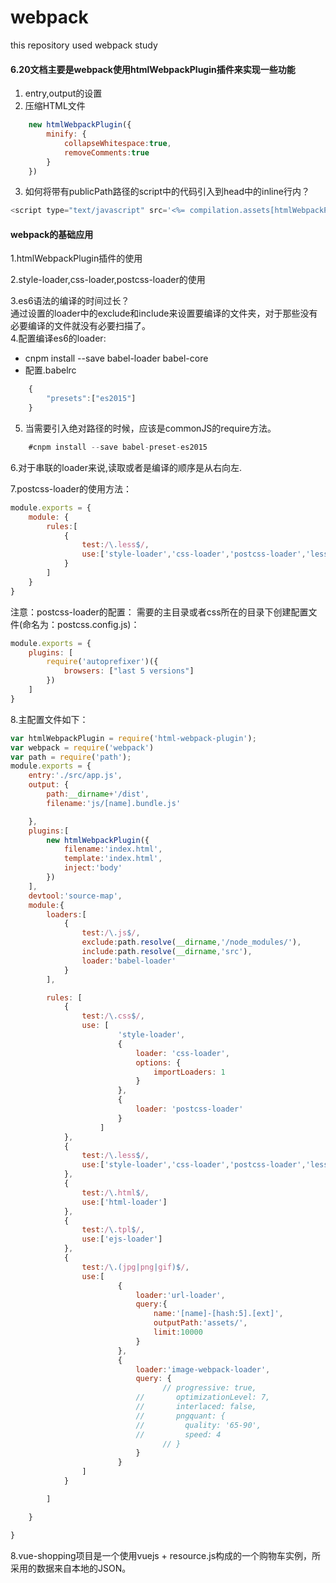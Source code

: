 # webpack
this repository used webpack study
#### 6.20文档主要是webpack使用htmlWebpackPlugin插件来实现一些功能
1. entry,output的设置
2. 压缩HTML文件
``` javascript
	new htmlWebpackPlugin({
		minify: {
			collapseWhitespace:true,
			removeComments:true
		}
	})
```
3. 如何将带有publicPath路径的script中的代码引入到head中的inline行内？

```javascript
<script type="text/javascript" src='<%= compilation.assets[htmlWebpackPlugin.files.chunks.main.entry.substr(htmlWebpackPlugin.files.publicPath.length)].source() %>'></script>
```
#### webpack的基础应用
1.htmlWebpackPlugin插件的使用

2.style-loader,css-loader,postcss-loader的使用

3.es6语法的编译的时间过长？<br>通过设置的loader中的exclude和include来设置要编译的文件夹，对于那些没有必要编译的文件就没有必要扫描了。<br>
4.配置编译es6的loader:
* cnpm install --save babel-loader babel-core
* 配置.babelrc<br>
```javascript
	{
		"presets":["es2015"]
	}
```
5. 当需要引入绝对路径的时候，应该是commonJS的require方法。
```javascript
	#cnpm install --save babel-preset-es2015
```
6.对于串联的loader来说,读取或者是编译的顺序是从右向左.

7.postcss-loader的使用方法：
```javascript
module.exports = {
	module: {
		rules:[
			{
				test:/\.less$/,
				use:['style-loader','css-loader','postcss-loader','less-loader']
			}
		]
	}
}
```
注意：postcss-loader的配置：
需要的主目录或者css所在的目录下创建配置文件(命名为：postcss.config.js)：
```javascript
module.exports = {
    plugins: [
        require('autoprefixer')({
            browsers: ["last 5 versions"]
        })
    ]
}
```
8.主配置文件如下：
```javascript
var htmlWebpackPlugin = require('html-webpack-plugin');
var webpack = require('webpack')
var path = require('path');
module.exports = {
	entry:'./src/app.js',
	output: {
		path:__dirname+'/dist',
		filename:'js/[name].bundle.js'

	},
	plugins:[
		new htmlWebpackPlugin({
			filename:'index.html',
			template:'index.html',
			inject:'body'
		})
	],
	devtool:'source-map',
	module:{
		loaders:[
			{
				test:/\.js$/,
				exclude:path.resolve(__dirname,'/node_modules/'),
				include:path.resolve(__dirname,'src'),
				loader:'babel-loader'
			}
		],

		rules: [
			{
				test:/\.css$/,
				use: [
					    'style-loader',
					    {
					        loader: 'css-loader',
					        options: {
					            importLoaders: 1
					        }
					    },					                     
					    {
					        loader: 'postcss-loader'
					    }
					]
			},
			{
				test:/\.less$/,
				use:['style-loader','css-loader','postcss-loader','less-loader']
			},
			{
				test:/\.html$/,
				use:['html-loader']
			},
			{
				test:/\.tpl$/,
				use:['ejs-loader']
			},
			{
				test:/\.(jpg|png|gif)$/,
				use:[
						{
							loader:'url-loader',
							query:{
								name:'[name]-[hash:5].[ext]',
								outputPath:'assets/',
								limit:10000
							}
						},
						{
							loader:'image-webpack-loader',
							query: {
								  // progressive: true,
						    //       optimizationLevel: 7,
						    //       interlaced: false,
						    //       pngquant: {
						    //         quality: '65-90',
						    //         speed: 4
						          // }
							}
						}
				]
			}

		]

	}

}
```
8.vue-shopping项目是一个使用vuejs + resource.js构成的一个购物车实例，所采用的数据来自本地的JSON。
